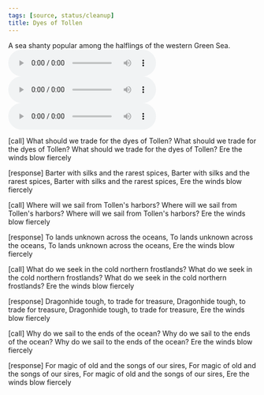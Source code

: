 ```yaml
---
tags: [source, status/cleanup]
title: Dyes of Tollen
---
```



A sea shanty popular among the halflings of the western Green Sea.
<audio controls>
    <source src="//taelgarverse//assets/audio/dyes-of-tollen.mp3">
</audio>
<audio controls>
    <source src="//taelgarverse//assets/audio/dyes-of-tollen-alt_v1.mp3">
</audio>
<audio controls>
    <source src="//taelgarverse//assets/audio/dyes-of-tollen-alt_v2.mp3">
</audio>

[call]
What should we trade for the dyes of Tollen?
What should we trade for the dyes of Tollen?
What should we trade for the dyes of Tollen?
Ere the winds blow fiercely

[response]
Barter with silks and the rarest spices,
Barter with silks and the rarest spices,
Barter with silks and the rarest spices,
Ere the winds blow fiercely

[call]
Where will we sail from Tollen's harbors?
Where will we sail from Tollen's harbors?
Where will we sail from Tollen's harbors?
Ere the winds blow fiercely

[response]
To lands unknown across the oceans,
To lands unknown across the oceans,
To lands unknown across the oceans,
Ere the winds blow fiercely

[call]
What do we seek in the cold northern frostlands?
What do we seek in the cold northern frostlands?
What do we seek in the cold northern frostlands?
Ere the winds blow fiercely

[response]
Dragonhide tough, to trade for treasure,
Dragonhide tough, to trade for treasure,
Dragonhide tough, to trade for treasure,
Ere the winds blow fiercely

[call]
Why do we sail to the ends of the ocean?
Why do we sail to the ends of the ocean?
Why do we sail to the ends of the ocean?
Ere the winds blow fiercely

[response]
For magic of old and the songs of our sires,
For magic of old and the songs of our sires,
For magic of old and the songs of our sires,
Ere the winds blow fiercely